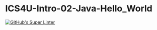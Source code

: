 # ICS4U-Intro-02-Java-Hello_World
[![GitHub's Super Linter](https://github.com/Mr-Coxall/ICS4U-Intro-02-Java-Hello_World/workflows/Linter/badge.svg)](https://github.com/Mr-Coxall/ICS4U-Intro-02-Java-Hello_World/actions)
